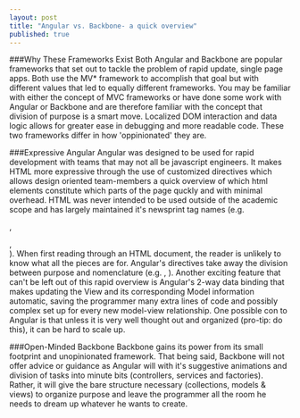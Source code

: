 ```yaml
---
layout: post
title: "Angular vs. Backbone- a quick overview"
published: true
---
```


###Why These Frameworks Exist
Both Angular and Backbone are popular frameworks that set out to tackle the problem of rapid update, single page apps. Both use the MV* framework to accomplish that goal but with different values that led to equally different frameworks. You may be familiar with either the concept of MVC frameworks or have done some work with Angular or Backbone and are therefore familiar with the concept that division of purpose is a smart move. Localized DOM interaction and data logic allows for greater ease in debugging and more readable code. These two frameworks differ in how 'oppinionated' they are.

###Expressive Angular
Angular was designed to be used for rapid development with teams that may not all be javascript engineers. It makes HTML more expressive through the use of customized directives which allows design oriented team-members a quick overview of which html elements constitute which parts of the page quckly and with minimal overhead. HTML was never intended to be used outside of the academic scope and has largely maintained it's newsprint tag names (e.g. <p>, <section>, <article>). When first reading through an HTML document, the reader is unlikely to know what all the pieces are for. Angular's directives take away the division between purpose and nomenclature (e.g. <picture-gallery>, <reviews>). Another exciting feature that can't be left out of this rapid overview is Angular's 2-way data binding that makes updating the View and its corresponding Model information automatic, saving the programmer many extra lines of code and possibly complex set up for every new model-view relationship. One possible con to Angular is that unless it is very well thought out and organized (pro-tip: do this), it can be hard to scale up.

###Open-Minded Backbone
Backbone gains its power from its small footprint and unopinionated framework. That being said, Backbone will not offer advice or guidance as Angular will with it's suggestive animations and division of tasks into minute bits (controllers, services and factories). Rather, it will give the bare structure necessary (collections, models & views) to organize purpose and leave the programmer all the room he needs to dream up whatever he wants to create.